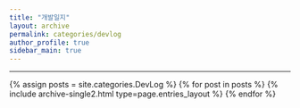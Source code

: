 ```yaml
---
title: "개발일지"
layout: archive
permalink: categories/devlog
author_profile: true
sidebar_main: true
---
```


<!-- 공백이 포함되어 있는 카테고리 이름의 경우 site.categories['a b c'] 이런식으로! -->

***

{% assign posts = site.categories.DevLog %}
{% for post in posts %} {% include archive-single2.html type=page.entries_layout %} {% endfor %}